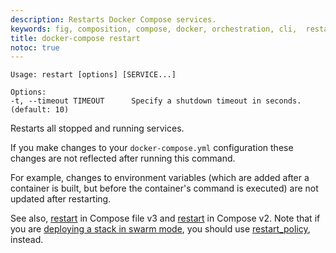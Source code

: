 ```yaml
---
description: Restarts Docker Compose services.
keywords: fig, composition, compose, docker, orchestration, cli,  restart
title: docker-compose restart
notoc: true
---
```


```
Usage: restart [options] [SERVICE...]

Options:
-t, --timeout TIMEOUT      Specify a shutdown timeout in seconds. (default: 10)
```

Restarts all stopped and running services.

If you make changes to your `docker-compose.yml` configuration these changes are not reflected after running this command.

For example, changes to environment variables (which are added after a container is built, but before the container's command is executed) are not updated after restarting.

See also, [restart](/compose/compose-file/index.md#restart) in Compose file v3 and
[restart](/compose/compose-file/compose-file-v2.md#restart) in Compose v2. Note that if
you are [deploying a stack in swarm mode](/engine/reference/commandline/stack_deploy.md),
you should use [restart_policy](/compose/compose-file/index.md#restart), instead.
